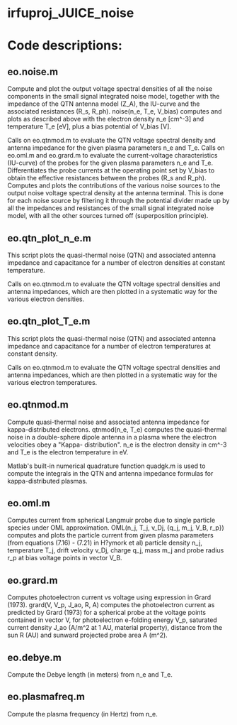 irfuproj_JUICE_noise
====================

Code descriptions:
====================
eo.noise.m
--------------------
Compute and plot the output voltage spectral densities of all the
noise components in the small signal integrated noise model, together with
the impedance of the QTN antenna model (Z_A), the IU-curve and the
associated resistances (R_s, R_ph).
   noise(n_e, T_e, V_bias) computes and plots as described above with the
   electron density n_e [cm^-3] and temperature T_e [eV], plus a bias
   potential of V_bias [V].
   
Calls on eo.qtnmod.m to evaluate the QTN voltage spectral density and antenna impedance
for the given plasma parameters n_e and T_e.
Calls on eo.oml.m and eo.grard.m to evaluate the current-voltage characteristics (IU-curve) of 
the probes for the given plasma parameters n_e and T_e.
Differentiates the probe currents at the operating point set by V_bias to obtain the
effective resistances between the probes (R_s and R_ph).
Computes and plots the contributions of the various noise sources to the output noise
voltage spectral density at the antenna terminal. This is done for each noise source by
filtering it through the potential divider made up by all the impedances and
resistances of the small signal integrated noise model, with all the other sources
turned off (superposition principle).

eo.qtn_plot_n_e.m
--------------------
This script plots the quasi-thermal noise (QTN) and associated antenna
impedance and capacitance for a number of electron densities at
constant temperature.

Calls on eo.qtnmod.m to evaluate the QTN voltage spectral densities and antenna impedances,
which are then plotted in a systematic way for the various electron densities.

eo.qtn_plot_T_e.m
--------------------
This script plots the quasi-thermal noise (QTN) and associated antenna
impedance and capacitance for a number of electron temperatures at
constant density.

Calls on eo.qtnmod.m to evaluate the QTN voltage spectral densities and antenna impedances,
which are then plotted in a systematic way for the various electron temperatures.

eo.qtnmod.m
--------------------
Compute quasi-thermal noise and associated antenna impedance for kappa-distributed electrons.
   qtnmod(n_e, T_e) computes the quasi-thermal noise in a double-sphere 
   dipole antenna in a plasma where the electron velocities obey a "Kappa-
   distribution". n_e is the electron density in cm^-3 and T_e is the
   electron temperature in eV.
   
Matlab's built-in numerical quadrature function quadgk.m is used to compute the integrals in the QTN and 
antenna impedance formulas for kappa-distributed plasmas.

eo.oml.m
--------------------
Computes current from spherical Langmuir probe due to single particle species under OML approximation.
   OML(n_j, T_j, v_Dj, {q_j, m_j, V_B, r_p}) computes and plots the particle
   current from given plasma parameters (from equations (7.16) - (7.21) in
   H?ymork et al) particle density n_j, temperature T_j, drift velocity
   v_Dj, charge q_j, mass m_j and probe radius r_p at bias voltage points
   in vector V_B.

eo.grard.m
--------------------
Computes photoelectron current vs voltage using expression in Grard
(1973).
   grard(V, V_p, J_ao, R, A) computes the photoelectron current as
   predicted by Grard (1973) for a spherical probe at the voltage points 
   contained in vector V, for photoelectron e-folding energy V_p, saturated
   current density J_ao (A/m^2 at 1 AU, material property), distance from the sun R (AU) 
   and sunward projected probe area A (m^2).

eo.debye.m
--------------------
Compute the Debye length (in meters) from n_e and T_e.

eo.plasmafreq.m
--------------------
Compute the plasma frequency (in Hertz) from n_e.

   
   
